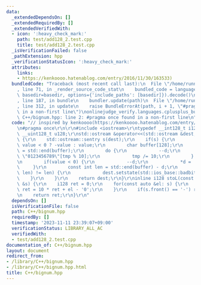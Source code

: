 ```yaml
---
data:
  _extendedDependsOn: []
  _extendedRequiredBy: []
  _extendedVerifiedWith:
  - icon: ':heavy_check_mark:'
    path: test/add128_2.test.cpp
    title: test/add128_2.test.cpp
  _isVerificationFailed: false
  _pathExtension: hpp
  _verificationStatusIcon: ':heavy_check_mark:'
  attributes:
    links:
    - https://kenkoooo.hatenablog.com/entry/2016/11/30/163533)
  bundledCode: "Traceback (most recent call last):\n  File \"/home/runner/.local/lib/python3.10/site-packages/onlinejudge_verify/documentation/build.py\"\
    , line 71, in _render_source_code_stat\n    bundled_code = language.bundle(stat.path,\
    \ basedir=basedir, options={'include_paths': [basedir]}).decode()\n  File \"/home/runner/.local/lib/python3.10/site-packages/onlinejudge_verify/languages/cplusplus.py\"\
    , line 187, in bundle\n    bundler.update(path)\n  File \"/home/runner/.local/lib/python3.10/site-packages/onlinejudge_verify/languages/cplusplus_bundle.py\"\
    , line 312, in update\n    raise BundleErrorAt(path, i + 1, \"#pragma once found\
    \ in a non-first line\")\nonlinejudge_verify.languages.cplusplus_bundle.BundleErrorAt:\
    \ C++/bignum.hpp: line 2: #pragma once found in a non-first line\n"
  code: "// inspired by kenkoooo(https://kenkoooo.hatenablog.com/entry/2016/11/30/163533)\r\
    \n#pragma once\r\n\r\n#include <iostream>\r\ntypedef __int128_t i128;\r\ntypedef\
    \ __uint128_t u128;\r\nstd::ostream &operator<<(std::ostream &dest, i128 value)\
    \ {\r\n    std::ostream::sentry s(dest);\r\n    if(s) {\r\n        u128 tmp =\
    \ value < 0 ? -value : value;\r\n        char buffer[128];\r\n        char *d\
    \ = std::end(buffer);\r\n        do {\r\n            --d;\r\n            *d =\
    \ \"0123456789\"[tmp % 10];\r\n            tmp /= 10;\r\n        } while(tmp);\r\
    \n        if(value < 0) {\r\n            --d;\r\n            *d = '-';\r\n   \
    \     }\r\n        const int len = std::end(buffer) - d;\r\n        if(dest.rdbuf()->sputn(d,\
    \ len) != len) {\r\n            dest.setstate(std::ios_base::badbit);\r\n    \
    \    }\r\n    }\r\n    return dest;\r\n}\r\ninline i128 stoL(const std::string\
    \ &s) {\r\n    i128 ret = 0;\r\n    for(const auto &el: s) {\r\n        if(isdigit(el))\
    \ ret = 10 * ret + el - '0';\r\n    }\r\n    if(s.front() == '-') ret = -ret;\r\
    \n    return ret;\r\n}\r\n"
  dependsOn: []
  isVerificationFile: false
  path: C++/bignum.hpp
  requiredBy: []
  timestamp: '2023-11-11 23:39:07+09:00'
  verificationStatus: LIBRARY_ALL_AC
  verifiedWith:
  - test/add128_2.test.cpp
documentation_of: C++/bignum.hpp
layout: document
redirect_from:
- /library/C++/bignum.hpp
- /library/C++/bignum.hpp.html
title: C++/bignum.hpp
---
```

